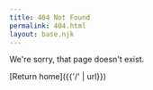 ```yaml
---
title: 404 Not Found
permalink: 404.html
layout: base.njk
---
```

We're sorry, that page doesn't exist.

[Return home]({{'/' | url}})